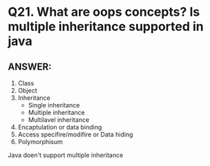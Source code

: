 # Q21. What are oops concepts? Is multiple inheritance supported in java

## ANSWER:

1. Class
2. Object
3. Inheritance
   - Single inheritance
   - Multiple inheritance
   - Multilavel inheritance
4. Encaptulation or data binding
5. Access specifire/modifire or Data hiding
6. Polymorphisum

Java doen't support multiple inheritance

